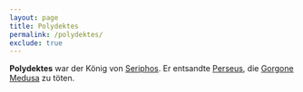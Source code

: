 ```yaml
---
layout: page
title: Polydektes
permalink: /polydektes/
exclude: true
---
```


**Polydektes** war der König von [Seriphos](/seriphos/). Er entsandte [Perseus](/perseus/), die [Gorgone](/gorgone/) [Medusa](/medusa/) zu töten.
